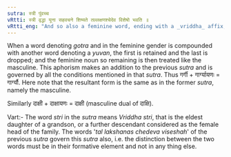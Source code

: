 ```yaml
---
sutra: स्त्री पुंवच्च
vRtti: स्त्री वृद्धा यूना सहवचने शिष्यते तल्लक्षणश्चेदेव विशेषो भवति ॥
vRtti_eng: "And so also a feminine word, ending with a _vriddha_ affix, when similarly spoken along with the same word but which ends with a _yuvan_ affix, is only retained; and it is treated like a masculine."
---
```

When a word denoting _gotra_ and in the feminine gender is compounded with another word denoting a _yuvan_, the first is retained and the last is dropped; and the feminine noun so remaining is then treated like the masculine. This aphorism makes an addition to the previous _sutra_ and is governed by all the conditions mentioned in that _sutra_. Thus गर्गी + गार्ग्यायणः = गार्ग्यौ. Here note that the resultant form is the same as in the former _sutra_, namely the masculine.

Similarly दाक्षी + दाक्षायणः = दाक्षी (masculine dual of दाक्षि).

Vart:- The word _stri_ in the _sutra_ means _Vriddha_ _stri_, that is the eldest daughter of a grandson, or a further descendant considered as the female head of the family. The words '_tal_ _lakshanas_ _chedeva_ _viseshah_' of the previous _sutra_ govern this _sutra_ also, i.e. the distinction between the two words must be in their formative element and not in any thing else.
